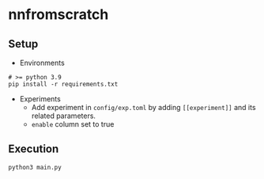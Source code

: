 # nnfromscratch

## Setup
- Environments
```
# >= python 3.9
pip install -r requirements.txt
```

- Experiments
    - Add experiment in `config/exp.toml` by adding `[[experiment]]` and its related parameters.
    - `enable` column set to true

## Execution
```
python3 main.py
```